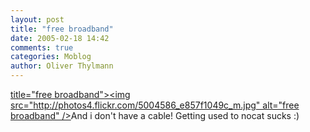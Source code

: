 ```yaml
---
layout: post
title: "free broadband"
date: 2005-02-18 14:42
comments: true
categories: Moblog
author: Oliver Thylmann
---
```



[ title=&quot;free broadband&quot;&gt;&lt;img src=&quot;http://photos4.flickr.com/5004586_e857f1049c_m.jpg&quot; alt=&quot;free broadband&quot; /&gt;](http://www.flickr.com/photos/oliver/5004586/)And i don't have a cable! Getting used to nocat sucks :)


